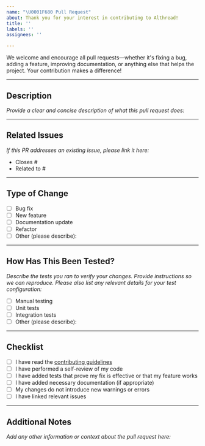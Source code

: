 ```yaml
---
name: "\U0001F680 Pull Request"
about: Thank you for your interest in contributing to Althread!
title: ''
labels: ''
assignees: ''

---
```


We welcome and encourage all pull requests—whether it's fixing a bug, adding a feature, improving documentation, or anything else that helps the project. Your contribution makes a difference!

---

## Description

_Provide a clear and concise description of what this pull request does:_

---

## Related Issues

_If this PR addresses an existing issue, please link it here:_

- Closes #
- Related to #

---

## Type of Change

- [ ] Bug fix
- [ ] New feature
- [ ] Documentation update
- [ ] Refactor
- [ ] Other (please describe):

---

## How Has This Been Tested?

_Describe the tests you ran to verify your changes. Provide instructions so we can reproduce. Please also list any relevant details for your test configuration:_

- [ ] Manual testing
- [ ] Unit tests
- [ ] Integration tests
- [ ] Other (please describe):

---

## Checklist

- [ ] I have read the [contributing guidelines](CONTRIBUTING.md)
- [ ] I have performed a self-review of my code
- [ ] I have added tests that prove my fix is effective or that my feature works
- [ ] I have added necessary documentation (if appropriate)
- [ ] My changes do not introduce new warnings or errors
- [ ] I have linked relevant issues

---

## Additional Notes

_Add any other information or context about the pull request here:_
